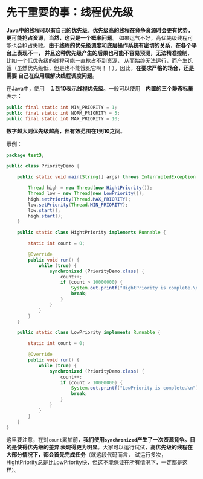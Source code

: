 先干重要的事：线程优先级
===============================================
**Java中的线程可以有自己的优先级。优先级高的线程在竟争资源时会更有优势，更可能抢占资源，当然，这只是一个概率问题**。
如果运气不好，高优先级线程可能也会抢占失败。**由于线程的优先级调度和底层操作系统有密切的关系，在各个平台上表现不一，
并且这种优先级产生的后果也可能不容易预测，无法精准控制**，比如一个低优先级的线程可能一直抢占不到资源，
从而始终无法运行，而产生饥饿（虽然优先级低，但是也不能饿死它啊！！）。因此，**在要求严格的场合，还是需要
自己在应用层解决线程调度问题**。

在Java中，使用　**１到10表示线程优先级**。一般可以使用　**内置的三个静态标量**　表示：
```java
public final static int MIN_PRIORITY = 1;
public final static int NORM_PRIORITY = 5;
public final static int MAX_PRIORITY = 10;
```
**数字越大则优先级越高，但有效范围在1到10之间**。

示例：
```java
package test3;

public class PriorityDemo {

    public static void main(String[] args) throws InterruptedException {

        Thread high = new Thread(new HightPriority());
        Thread low = new Thread(new LowPriority());
        high.setPriority(Thread.MAX_PRIORITY);
        low.setPriority(Thread.MIN_PRIORITY);
        low.start();
        high.start();
    }

    public static class HightPriority implements Runnable {

        static int count = 0;

        @Override
        public void run() {
            while (true) {
                synchronized (PriorityDemo.class) {
                    count++;
                    if (count > 10000000) {
                        System.out.printf("HightPriority is complete.\n");
                        break;
                    }
                }
            }
        }
    }

    public static class LowPriority implements Runnable {

        static int count = 0;

        @Override
        public void run() {
            while (true) {
                synchronized (PriorityDemo.class) {
                    count++;
                    if (count > 10000000) {
                        System.out.printf("LowPriority is complete.\n");
                        break;
                    }
                }
            }
        }
    }
}
```
这里要注意，在对`count`累加前，**我们使用`synchronized`产生了一次资源竟争。目的是使得优先级的差异
表现得更为明显**。大家可以运行试试，**高优先级的线程在大部分情况下，都会首先完成任务**（就这段代码而言，
试运行多次，HightPriority总是比LowPriority快，但这不能保证在所有情况下，一定都是这样）。
